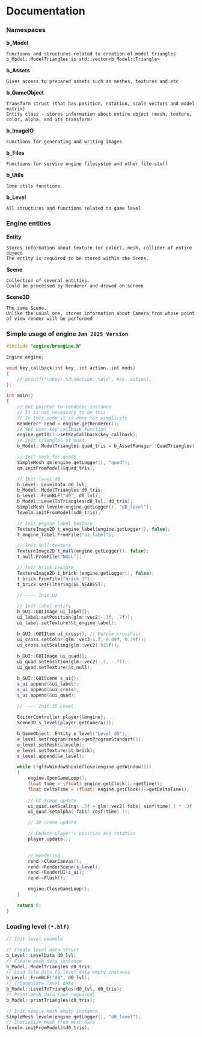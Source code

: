 # Documentation

### Namespaces

**b_Model**

	Functions and structures related to creation of model triangles
	b_Model::ModelTriangles is std::vector<b_Model::Triangle>

**b_Assets**

	Gives access to prepared assets such as meshes, textures and etc

**b_GameObject**

	Transform struct (that has position, rotation, scale vectors and model matrix)
	Entity class - stores information about entire object (mesh, texture, color, alpha, and its transform)

**b_ImageIO**

	Functions for generating and writing images

**b_Files**

	Functions for service engine filesystem and other file-stuff

**b_Utils**

	Some utils functions

**b_Level**

	All structures and functions related to game level

### Engine entities

**Entity**
	
	Stores information about texture (or color), mesh, collider of entire object
	The entity is required to be stored within the Scene.

**Scene**

	Collection of several entities.
	Could be processed by Renderer and drawed on screen

**Scene3D**

	The same Scene.
	Unlike the usual one, stores information about Camera from whose point of view render will be performed

### Simple usage of engine `Jan 2025 Version`

```c++
#include "engine/brengine.h"

Engine engine;

void key_callback(int key, int action, int mods)
{
	// printf("\nKey: %d\nAction: %d\n", key, action);
};

int main()
{
	// Get pointer to renderer instance
	// It is not necessary to do this
	// In this code it is done for simplicity
	Renderer* rend = engine.getRenderer();
	// Set user key callback function
	engine.getIO()->setKeyCallback(key_callback);
	// Init triangles of quad
	b_Model::ModelTriangles quad_tris = b_AssetManager::QuadTriangles(.5f);

	// Init mesh for quads
	SimpleMesh qm(engine.getLogger(), "quad");
	qm.initFromModel(&quad_tris);

	// Init level d0
	b_Level::LevelData d0_lvl;
	b_Model::ModelTriangles d0_tris;
	b_Level::FromBLF("d0", d0_lvl);
	b_Model::LevelToTriangles(d0_lvl, d0_tris);
	SimpleMesh levelm(engine.getLogger(), "d0_level");
	levelm.initFromModel(&d0_tris);

	// Init engine label texture
	TextureImage2D t_engine_label{engine.getLogger(), false};
	t_engine_label.FromFile("ui_label");

	// Init null texture
	TextureImage2D t_null{engine.getLogger(), false};
	t_null.FromFile("NULL");

	// Init brick texture
	TextureImage2D t_brick (engine.getLogger(), false);
	t_brick.FromFile("brick_1");
	t_brick.setFiltering(GL_NEAREST);

	// ---- Init UI

	// Init label entity
	b_GUI::GUIImage ui_label{};
	ui_label.setPosition(glm::vec2(-.7f, .7f));
	ui_label.setTexture(&t_engine_label);

	b_GUI::GUIItem ui_cross{}; // Purple crosshair
	ui_cross.setColor(glm::vec3(1.f, 0.09f, 0.79f));
	ui_cross.setScaling(glm::vec2(.015f));
	
	b_GUI::GUIImage ui_quad{};
	ui_quad.setPosition(glm::vec2(-.7, -.7));
	ui_quad.setTexture(&t_null);

	b_GUI::GUIScene s_ui{};
	s_ui.append(&ui_label);
	s_ui.append(&ui_cross);
	s_ui.append(&ui_quad);

	// ---- Init 3D Level
	
	EditorController player{&engine};
	Scene3D s_level{player.getCamera()};

	b_GameObject::Entity e_level("Level_d0");
	e_level.setProgram(rend->getProgramStandart());
	e_level.setMesh(&levelm);
	e_level.setTexture(&t_brick);
	s_level.append(&e_level);

	while (!glfwWindowShouldClose(engine.getWindow()))
	{
		engine.OpenGameLoop();
		float time = (float) engine.getClock()->getTime();
		float deltaTime = (float) engine.getClock()->getDeltaTime();
		
		// UI Scene update
		ui_quad.setScaling( .5f + glm::vec2( fabs( sinf(time) ) * .3f ));
		ui_quad.setAlpha( fabs( cosf(time) ));

		// 3D Scene update

		// Update player's position and rotation
		player.update();

		
		// Rendering
		rend->ClearCanvas();
		rend->RenderScene(s_level);
		rend->RenderUI(s_ui);
		rend->Flush();

		engine.CloseGameLoop();
	}

	return 0;
}
```

### Loading level `(*.blf)`

```c++
// Init level example

// Create level data struct
b_Level::LevelData d0_lvl;
// Create mesh data instance
b_Model::ModelTriangles d0_tris;
// Load file data to level data empty instance
b_Level::FromBLF("d0", d0_lvl);
// Triangulate level data
b_Model::LevelToTriangles(d0_lvl, d0_tris);
// Print mesh data (not required)
b_Model::printTriangles(d0_tris);

// Init simple mesh empty instance
SimpleMesh levelm(engine.getLogger(), "d0_level");
// Initialize mesh from mesh data
levelm.initFromModel(&d0_tris);
```